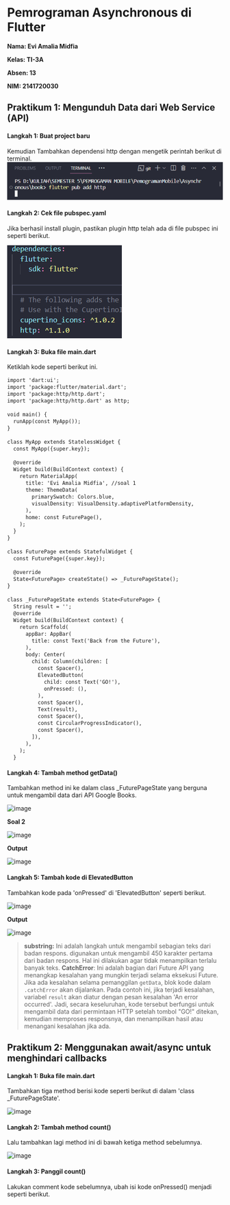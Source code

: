 # Pemrograman Asynchronous di Flutter

**Nama: Evi Amalia Midfia**

**Kelas: TI-3A**

**Absen: 13**

**NIM: 2141720030**

## Praktikum 1: Mengunduh Data dari Web Service (API)

#### Langkah 1: Buat project baru
Kemudian Tambahkan dependensi http dengan mengetik perintah berikut di terminal.
![Alt text](image.png)

#### Langkah 2: Cek file pubspec.yaml
Jika berhasil install plugin, pastikan plugin http telah ada di file pubspec ini seperti berikut.

![Alt text](image-1.png)

#### Langkah 3: Buka file main.dart

Ketiklah kode seperti berikut ini.
```import 'dart:async';
import 'dart:ui';
import 'package:flutter/material.dart';
import 'package:http/http.dart';
import 'package:http/http.dart' as http;

void main() {
  runApp(const MyApp());
}

class MyApp extends StatelessWidget {
  const MyApp({super.key});

  @override
  Widget build(BuildContext context) {
    return MaterialApp(
      title: 'Evi Amalia Midfia', //soal 1
      theme: ThemeData(
        primarySwatch: Colors.blue,
        visualDensity: VisualDensity.adaptivePlatformDensity,
      ),
      home: const FuturePage(),
    );
  }
}

class FuturePage extends StatefulWidget {
  const FuturePage({super.key});

  @override
  State<FuturePage> createState() => _FuturePageState();
}

class _FuturePageState extends State<FuturePage> {
  String result = '';
  @override
  Widget build(BuildContext context) {
    return Scaffold(
      appBar: AppBar(
        title: const Text('Back from the Future'),
      ),
      body: Center(
        child: Column(children: [
          const Spacer(),
          ElevatedButton(
            child: const Text('GO!'),
            onPressed: (),
          ),
          const Spacer(),
          Text(result),
          const Spacer(),
          const CircularProgressIndicator(),
          const Spacer(),
        ]),
      ),
    );
  }
```

#### Langkah 4: Tambah method getData()
Tambahkan method ini ke dalam class _FuturePageState yang berguna untuk mengambil data dari API Google Books.

![image](https://github.com/evi03/PemogramanMobile/assets/95482289/d2b572aa-6835-4a83-a07d-bc25d37abf52)

**Soal 2**

![image](https://github.com/evi03/PemogramanMobile/assets/95482289/c8ea46f2-f86d-4111-9be3-3d72f1f5c65a)

**Output**

![image](https://github.com/evi03/PemogramanMobile/assets/95482289/1b53ca4f-8a49-4145-90c4-12d244011f4b)

#### Langkah 5: Tambah kode di ElevatedButton
Tambahkan kode pada 'onPressed' di 'ElevatedButton' seperti berikut.

![image](https://github.com/evi03/PemogramanMobile/assets/95482289/1eeba1c9-5195-4784-81e9-208e9be1dd9b)

**Output**

![image](https://github.com/evi03/PemogramanMobile/assets/95482289/b786d752-076c-483a-9d07-41307ae52027)

> **substring:** Ini adalah langkah untuk mengambil sebagian teks dari badan respons. digunakan untuk mengambil 450 karakter pertama dari badan respons. Hal ini dilakukan agar tidak menampilkan terlalu banyak teks. **CatchError**: Ini adalah bagian dari Future API yang menangkap kesalahan yang mungkin terjadi selama eksekusi Future. Jika ada kesalahan selama pemanggilan `getData`, blok kode dalam `.catchError` akan dijalankan. Pada contoh ini, jika terjadi kesalahan, variabel `result` akan diatur dengan pesan kesalahan 'An error occurred'. Jadi, secara keseluruhan, kode tersebut berfungsi untuk mengambil data dari permintaan HTTP setelah tombol "GO!" ditekan, kemudian memproses responsnya, dan menampilkan hasil atau menangani kesalahan jika ada.

## Praktikum 2: Menggunakan await/async untuk menghindari callbacks

#### Langkah 1: Buka file main.dart

Tambahkan tiga method berisi kode seperti berikut di dalam 'class _FuturePageState'.

![image](https://github.com/evi03/PemogramanMobile/assets/95482289/d0e6c5ec-52b6-4958-aaa6-b798080c9e86)

#### Langkah 2: Tambah method count()

Lalu tambahkan lagi method ini di bawah ketiga method sebelumnya.

![image](https://github.com/evi03/PemogramanMobile/assets/95482289/d5245b34-655d-4ef9-92b2-c0d0ab181dfb)

#### Langkah 3: Panggil count()

Lakukan comment kode sebelumnya, ubah isi kode onPressed() menjadi seperti berikut.
